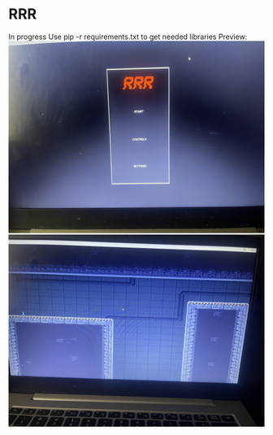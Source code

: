 # RRR
 In progress
 Use pip -r requirements.txt to get needed libraries
 Preview:
 <img src="Preview\IMG_2379.jpg">
 <img src="Preview\IMG_2380.jpg">
